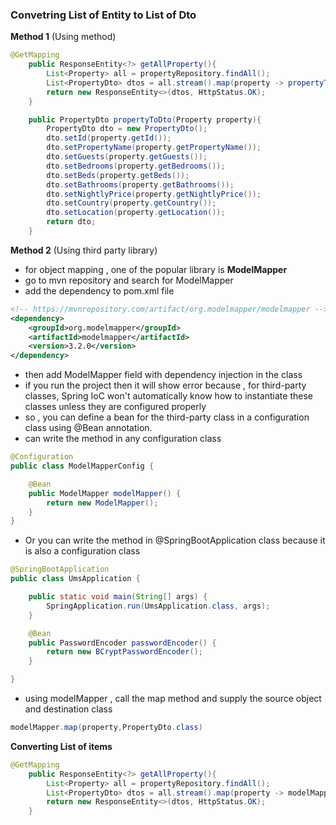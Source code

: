 ### Convetring List of Entity to List of Dto ###

**Method 1** (Using method)

```java
@GetMapping
    public ResponseEntity<?> getAllProperty(){
        List<Property> all = propertyRepository.findAll();
        List<PropertyDto> dtos = all.stream().map(property -> propertyToDto(property)).collect(Collectors.toList());
        return new ResponseEntity<>(dtos, HttpStatus.OK);
    }

    public PropertyDto propertyToDto(Property property){
        PropertyDto dto = new PropertyDto();
        dto.setId(property.getId());
        dto.setPropertyName(property.getPropertyName());
        dto.setGuests(property.getGuests());
        dto.setBedrooms(property.getBedrooms());
        dto.setBeds(property.getBeds());
        dto.setBathrooms(property.getBathrooms());
        dto.setNightlyPrice(property.getNightlyPrice());
        dto.setCountry(property.getCountry());
        dto.setLocation(property.getLocation());
        return dto;
    }
```

**Method 2** (Using third party library)

* for object mapping , one of the popular library is **ModelMapper**
* go to mvn repository and search for ModelMapper
* add the dependency to pom.xml file

```xml
<!-- https://mvnrepository.com/artifact/org.modelmapper/modelmapper -->
<dependency>
    <groupId>org.modelmapper</groupId>
    <artifactId>modelmapper</artifactId>
    <version>3.2.0</version>
</dependency>
```

* then add ModelMapper field with dependency injection in the class
* if you run the project then it will show error because , for third-party classes, Spring IoC won't automatically know how to instantiate these classes unless they are configured properly
* so , you can define a bean for the third-party class in a configuration class using @Bean annotation.
* can write the method in any configuration class

```java
@Configuration
public class ModelMapperConfig {

    @Bean
    public ModelMapper modelMapper() {
        return new ModelMapper();
    }
}
```
* Or you can write the method in @SpringBootApplication class because it is also a configuration class

```java
@SpringBootApplication
public class UmsApplication {

    public static void main(String[] args) {
        SpringApplication.run(UmsApplication.class, args);
    }

    @Bean
    public PasswordEncoder passwordEncoder() {
        return new BCryptPasswordEncoder();
    }

}
```
* using modelMapper , call the map method and supply the source object and destination class
```java
modelMapper.map(property,PropertyDto.class)
```

**Converting List of items**

```java
@GetMapping
    public ResponseEntity<?> getAllProperty(){
        List<Property> all = propertyRepository.findAll();
        List<PropertyDto> dtos = all.stream().map(property -> modelMapper.map(property,PropertyDto.class)).collect(Collectors.toList());
        return new ResponseEntity<>(dtos, HttpStatus.OK);
    }
```